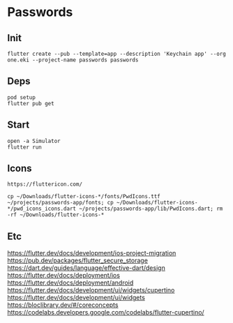 # Passwords

## Init

    flutter create --pub --template=app --description 'Keychain app' --org one.eki --project-name passwords passwords

## Deps

    pod setup
    flutter pub get

## Start

    open -a Simulator
    flutter run

## Icons

    https://fluttericon.com/

    cp ~/Downloads/flutter-icons-*/fonts/PwdIcons.ttf ~/projects/passwords-app/fonts; cp ~/Downloads/flutter-icons-*/pwd_icons_icons.dart ~/projects/passwords-app/lib/PwdIcons.dart; rm -rf ~/Downloads/flutter-icons-*

## Etc

<https://flutter.dev/docs/development/ios-project-migration>
<https://pub.dev/packages/flutter_secure_storage>
<https://dart.dev/guides/language/effective-dart/design>
<https://flutter.dev/docs/deployment/ios>
<https://flutter.dev/docs/deployment/android>
<https://flutter.dev/docs/development/ui/widgets/cupertino>
<https://flutter.dev/docs/development/ui/widgets>
<https://bloclibrary.dev/#/coreconcepts>
<https://codelabs.developers.google.com/codelabs/flutter-cupertino/>
